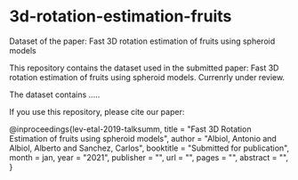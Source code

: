 # 3d-rotation-estimation-fruits
Dataset of the paper: Fast 3D rotation estimation of fruits using spheroid models


This repository contains the dataset used in the submitted paper: Fast 3D rotation estimation of fruits using spheroid models. Currenrly under review.


The dataset contains .....


If you use this repository, please cite our paper:

@inproceedings{lev-etal-2019-talksumm,
    title = "Fast 3D Rotation Estimation of fruits using spheroid models",
    author = "Albiol, Antonio and Albiol, Alberto and Sanchez, Carlos",
    booktitle = "Submitted for publication",
    month = jan,
    year = "2021",
    publisher = "",
    url = "",
    pages = "",
    abstract = "",
}
